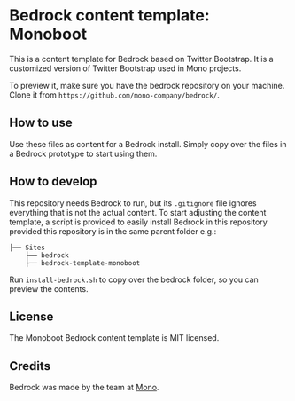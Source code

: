 # Bedrock content template: Monoboot

This is a content template for Bedrock based on Twitter Bootstrap. It is a customized version of Twitter Bootstrap used in Mono projects.

To preview it, make sure you have the bedrock repository on your machine. Clone it from `https://github.com/mono-company/bedrock/`.

## How to use

Use these files as content for a Bedrock install. Simply copy over the files in a Bedrock prototype to start using them.

## How to develop

This repository needs Bedrock to run, but its `.gitignore` file ignores everything that is not the actual content. To start adjusting the content template, a script is provided to easily install Bedrock in this repository provided this repository is in the same parent folder e.g.:

    ├── Sites
        ├── bedrock
        ├── bedrock-template-monoboot

Run `install-bedrock.sh` to copy over the bedrock folder, so you can preview the contents.

## License

The Monoboot Bedrock content template is MIT licensed.

## Credits

Bedrock was made by the team at <a href="http://mono.company">Mono</a>.